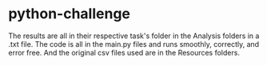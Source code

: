 # python-challenge
The results are all in their respective task's folder in the Analysis folders in a .txt file. The code is all in the main.py files and runs smoothly, correctly, and error free. And the original csv files used are in the Resources folders.
